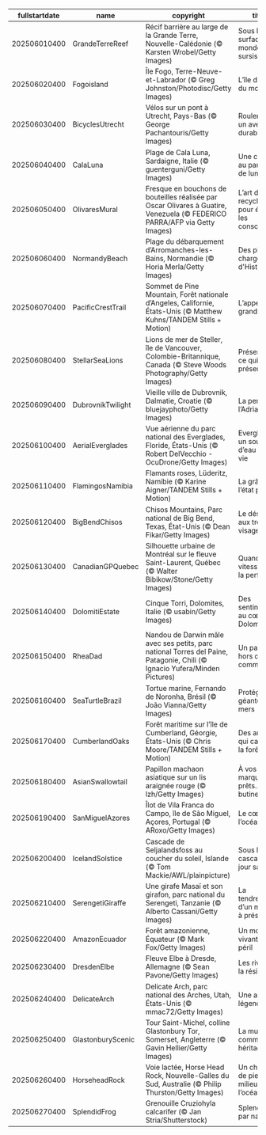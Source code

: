 |fullstartdate|name|copyright|title|image|
|--|--|--|--|--|
202506010400|GrandeTerreReef|Récif barrière au large de la Grande Terre, Nouvelle-Calédonie (© Karsten Wrobel/Getty Images)|Sous la surface, un monde en sursis|![](/fr-CA/2025/06/202506010400GrandeTerreReef.jpg)|
202506020400|Fogoisland|Île Fogo, Terre-Neuve-et-Labrador (© Greg Johnston/Photodisc/Getty Images)|L’île du bout du monde|![](/fr-CA/2025/06/202506020400Fogoisland.jpg)|
202506030400|BicyclesUtrecht|Vélos sur un pont à Utrecht, Pays-Bas (© George Pachantouris/Getty Images)|Rouler vers un avenir durable|![](/fr-CA/2025/06/202506030400BicyclesUtrecht.jpg)|
202506040400|CalaLuna|Plage de Cala Luna, Sardaigne, Italie (© guenterguni/Getty Images)|Une crique au parfum de lune|![](/fr-CA/2025/06/202506040400CalaLuna.jpg)|
202506050400|OlivaresMural|Fresque en bouchons de bouteilles réalisée par Oscar Olivares à Guatire, Venezuela (© FEDERICO PARRA/AFP via Getty Images)|L’art du recyclage pour éveiller les consciences|![](/fr-CA/2025/06/202506050400OlivaresMural.jpg)|
202506060400|NormandyBeach|Plage du débarquement d’Arromanches-les-Bains, Normandie (© Horia Merla/Getty Images)|Des plages chargées d'Histoire|![](/fr-CA/2025/06/202506060400NormandyBeach.jpg)|
202506070400|PacificCrestTrail|Sommet de Pine Mountain, Forêt nationale d’Angeles, Californie, États-Unis (© Matthew Kuhns/TANDEM Stills + Motion)|L’appel du grand air|![](/fr-CA/2025/06/202506070400PacificCrestTrail.jpg)|
202506080400|StellarSeaLions|Lions de mer de Steller, île de Vancouver, Colombie-Britannique, Canada (© Steve Woods Photography/Getty Images)|Préserver ce qui nous préserve|![](/fr-CA/2025/06/202506080400StellarSeaLions.jpg)|
202506090400|DubrovnikTwilight|Vieille ville de Dubrovnik, Dalmatie, Croatie (© bluejayphoto/Getty Images)|La perle de l’Adriatique|![](/fr-CA/2025/06/202506090400DubrovnikTwilight.jpg)|
202506100400|AerialEverglades|Vue aérienne du parc national des Everglades, Floride, États-Unis (© Robert DelVecchio - OcuDrone/Getty Images)|Everglades, un souffle d’eau et de vie|![](/fr-CA/2025/06/202506100400AerialEverglades.jpg)|
202506110400|FlamingosNamibia|Flamants roses, Lüderitz, Namibie (© Karine Aigner/TANDEM Stills + Motion)|La grâce à l’état pur|![](/fr-CA/2025/06/202506110400FlamingosNamibia.jpg)|
202506120400|BigBendChisos|Chisos Mountains, Parc national de Big Bend, Texas, État-Unis (© Dean Fikar/Getty Images)|Le désert aux trois visages|![](/fr-CA/2025/06/202506120400BigBendChisos.jpg)|
202506130400|CanadianGPQuebec|Silhouette urbaine de Montréal sur le fleuve Saint-Laurent, Québec (© Walter Bibikow/Stone/Getty Images)|Quand la vitesse frôle la perfection|![](/fr-CA/2025/06/202506130400CanadianGPQuebec.jpg)|
202506140400|DolomitiEstate|Cinque Torri, Dolomites, Italie (© usabin/Getty Images)|Des sentinelles au cœur des Dolomites|![](/fr-CA/2025/06/202506140400DolomitiEstate.jpg)|
202506150400|RheaDad|Nandou de Darwin mâle avec ses petits, parc national Torres del Paine, Patagonie, Chili (© Ignacio Yufera/Minden Pictures)|Un papa hors du commun|![](/fr-CA/2025/06/202506150400RheaDad.jpg)|
202506160400|SeaTurtleBrazil|Tortue marine, Fernando de Noronha, Brésil (© João Vianna/Getty Images)|Protéger les géantes des mers|![](/fr-CA/2025/06/202506160400SeaTurtleBrazil.jpg)|
202506170400|CumberlandOaks|Forêt maritime sur l’île de Cumberland, Géorgie, États-Unis (© Chris Moore/TANDEM Stills + Motion)|Des arbres qui cachent la forêt|![](/fr-CA/2025/06/202506170400CumberlandOaks.jpg)|
202506180400|AsianSwallowtail|Papillon machaon asiatique sur un lis araignée rouge (© lzh/Getty Images)|À vos marques, prêts… butinez!|![](/fr-CA/2025/06/202506180400AsianSwallowtail.jpg)|
202506190400|SanMiguelAzores|Îlot de Vila Franca do Campo, île de São Miguel, Açores, Portugal (© ARoxo/Getty Images)|Le cœur de l’océan|![](/fr-CA/2025/06/202506190400SanMiguelAzores.jpg)|
202506200400|IcelandSolstice|Cascade de Seljalandsfoss au coucher du soleil, Islande (© Tom Mackie/AWL/plainpicture)|Sous la cascade du jour sans fin|![](/fr-CA/2025/06/202506200400IcelandSolstice.jpg)|
202506210400|SerengetiGiraffe|Une girafe Masaï et son girafon, parc national du Serengeti, Tanzanie (© Alberto Cassani/Getty Images)|La tendresse d’un monde à préserver|![](/fr-CA/2025/06/202506210400SerengetiGiraffe.jpg)|
202506220400|AmazonEcuador|Forêt amazonienne, Équateur (© Mark Fox/Getty Images)|Un monde vivant en péril|![](/fr-CA/2025/06/202506220400AmazonEcuador.jpg)|
202506230400|DresdenElbe|Fleuve Elbe à Dresde, Allemagne (© Sean Pavone/Getty Images)|Les rives de la résilience|![](/fr-CA/2025/06/202506230400DresdenElbe.jpg)|
202506240400|DelicateArch|Delicate Arch, parc national des Arches, Utah, États-Unis (© mmac72/Getty Images)|Une arche légendaire|![](/fr-CA/2025/06/202506240400DelicateArch.jpg)|
202506250400|GlastonburyScenic|Tour Saint-Michel, colline Glastonbury Tor, Somerset, Angleterre (© Gavin Hellier/Getty Images)|La musique comme héritage|![](/fr-CA/2025/06/202506250400GlastonburyScenic.jpg)|
202506260400|HorseheadRock|Voie lactée, Horse Head Rock, Nouvelle-Galles du Sud, Australie (© Philip Thurston/Getty Images)|Un cheval de pierre au milieu de l’océan|![](/fr-CA/2025/06/202506260400HorseheadRock.jpg)|
202506270400|SplendidFrog|Grenouille Cruziohyla calcarifer (© Jan Stria/Shutterstock)|Splendide par nature|![](/fr-CA/2025/06/202506270400SplendidFrog.jpg)|
